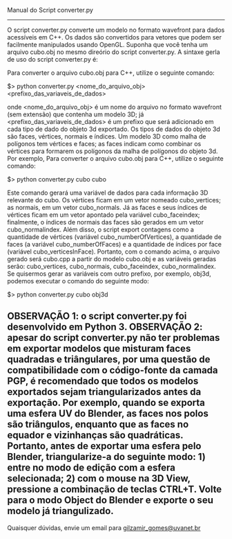 
Manual do Script converter.py
*****************************

O script converter.py converte um modelo no formato wavefront para dados acessíveis em C++. Os dados são convertidos para vetores que podem ser facilmente manipulados usando OpenGL. Suponha que você tenha um arquivo cubo.obj no mesmo direório do script converter.py. A sintaxe gerla de uso do script converter.py é:

Para converter o arquivo cubo.obj para C++, utilize o seguinte comando:

$> python converter.py <nome_do_arquivo_obj> <prefixo_das_variaveis_de_dados>

onde <nome_do_arquivo_obj> é um nome do arquivo no formato wavefront (sem extensão) que contenha um modelo 3D; já <prefixo_das_variaveis_de_dados> é um prefixo que será adicionado em cada tipo de dado do objeto 3d exportado. Os tipos de dados do objeto 3d são faces, vértices, normais e índices. Um modelo 3D como malha de polígonos tem vértices e faces; as faces indicam como combinar os vértices para formarem os polígonos da malha de polígonos do objeto 3d. Por exemplo, Para converter o arquivo cubo.obj para C++, utilize o seguinte comando:

$> python converter.py cubo cubo

Este comando gerará uma variável de dados para cada informação 3D relevante do cubo. Os vértices ficam em um vetor nomeado cubo_vertices; as normais, em um vetor cubo_normals. Já as faces e seus índices de vértices ficam em um vetor apontado pela variável cubo_faceindex; finalmente, o índices de normais das faces são gerados em um vetor cubo_normalindex. Além disso, o script export contagens como a quantidade de vértices (variável cubo_numberOfVertices), a quantidade de faces (a variável cubo_numberOfFaces) e a quantidade de índices por face (variável cubo_verticesInFace). Portanto, com o comando acima, o arquivo gerado será cubo.cpp a partir do modelo cubo.obj e as variáveis geradas serão: cubo_vertices, cubo_normais, cubo_faceindex, cubo_normalindex. Se quisermos gerar as variáveis com outro prefixo, por exemplo, obj3d, podemos executar o comando do seguinte modo:

$> python converter.py cubo obj3d

OBSERVAÇÃO 1: o script converter.py foi desenvolvido em Python 3.
OBSERVAÇÃO 2: apesar do script converter.py não ter problemas em exportar modelos que misturam faces quadradas e triângulares, por uma questão de compatibilidade com o código-fonte da camada PGP, é recomendado que todos os modelos exportados sejam triangularizados antes da exportação. Por exemplo, quando se exporta uma esfera UV do Blender, as faces nos polos são triângulos, enquanto que as faces no equador e vizinhanças são quadráticas. Portanto, antes de exportar uma esfera pelo Blender, triangularize-a do seguinte modo: 1) entre no modo de edição com a esfera selecionada; 2) com o mouse na 3D View, pressione a combinação de teclas CTRL+T. Volte para o modo Object do Blender e exporte o seu modelo já triangulizado.
----------------------------------------------------------------
Quaisquer dúvidas, envie um email para gilzamir_gomes@uvanet.br